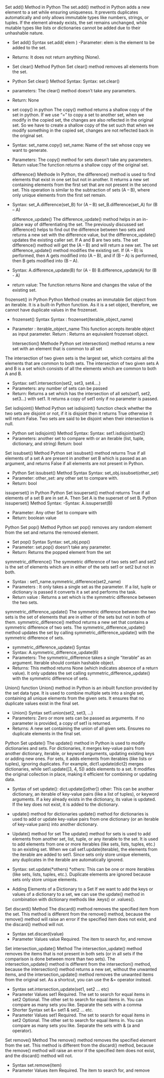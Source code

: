 Set add() Method in Python
The set.add() method in Python adds a new element to a set while ensuring uniqueness. It prevents duplicates automatically and only allows immutable types like numbers, strings, or tuples. If the element already exists, the set remains unchanged, while mutable types like lists or dictionaries cannot be added due to their unhashable nature.

- Set add() Syntax
  set.add( elem )
  -Parameter:
  elem is the element to be added to the set.
- Returns:
  It does not return anything (None).

- Set clear() Method
  Python Set clear() method removes all elements from the set.
- Python Set clear() Method Syntax:
  Syntax: set.clear()
- parameters:
  The clear() method doesn’t take any parameters.
- Return: None

- set copy() in python
  The copy() method returns a shallow copy of the set in python. If we use “=” to copy a set to another set, when we modify in the copied set, the changes are also reflected in the original set. So we have to create a shallow copy of the set such that when we modify something in the copied set, changes are not reflected back in the original set.
- Syntax:
  set_name.copy()
  set_name: Name of the set whose copy we want to generate.
- Parameters:
  The copy() method for sets doesn’t take any parameters. Return value:The function returns a shallow copy of the original set.

  difference() Methode
  In Python, the difference() method is used to find elements that exist in one set but not in another. It returns a new set containing elements from the first set that are not present in the second set. This operation is similar to the subtraction of sets (A – B), where only unique elements from the first set remain.

- Syntax:
  set_A.difference(set_B) for (A – B)
  set_B.difference(set_A) for (B – A)

  difference_update()
  The difference_update() method helps in an in-place way of differentiating the set. The previously discussed set difference() helps to find out the difference between two sets and returns a new set with the difference value, but the difference_update() updates the existing caller set.
  If A and B are two sets. The set difference() method will get the (A – B) and will return a new set. The set difference_update() method modifies the existing set. If (A – B) is performed, then A gets modified into (A – B), and if (B – A) is performed, then B gets modified into (B – A).

- Syntax:
  A.difference_update(B) for (A - B)
  B.difference_update(A) for (B - A)
- return value:
  The function returns None and changes the value of the existing set.

frozenset() in Python
Python Method creates an immutable Set object from an iterable. It is a built-in Python function. As it is a set object, therefore, we cannot have duplicate values in the frozenset.

- frozenset() Syntax
  Syntax : frozenset(iterable_object_name)
- Parameter : iterable_object_name
  This function accepts iterable object as input parameter.
  Return : Returns an equivalent frozenset object.

  Intersection() Methode
  Python set intersection() method returns a new set with an element that is common to all set

The intersection of two given sets is the largest set, which contains all the elements that are common to both sets. The intersection of two given sets A and B is a set which consists of all the elements which are common to both A and B.

- Syntax:
  set1.intersection(set2, set3, set4….)
- Parameters:
  any number of sets can be passed
- Return:
  Returns a set which has the intersection of all sets(set1, set2, set3…) with set1. It returns a copy of set1 only if no parameter is passed.

Set isdisjoint() Method
Python set isdisjoint() function check whether the two sets are disjoint or not, if it is disjoint then it returns True otherwise it will return False. Two sets are said to be disjoint when their intersection is null.

- Python set isdisjoint() Method Syntax:
  Syntax: set1.isdisjoint(set2)
- Parameters:
  another set to compare with or an iterable (list, tuple, dictionary, and string)
  Return: bool

Set issubset() Method
Python set issubset() method returns True if all elements of a set A are present in another set B which is passed as an argument, and returns False if all elements are not present in Python.

- Python Set issubset() Method Syntax
  Syntax: set_obj.issubset(other_set)
- Parameter:
  other_set: any other set to compare with.
- Return: bool

issuperset() in Python
Python Set issuperset() method returns True if all elements of a set B are in set A. Then Set A is the superset of set B.
Python issuperset() Method Syntax:
-Syntax: A.issuperset(B)

- Parameter: Any other Set to compare with
- Return: boolean value

Python Set pop() Method
Python set pop() removes any random element from the set and returns the removed element.

- Set pop() Syntax
  Syntax: set_obj.pop()
- Parameter: set.pop() doesn’t take any parameter.
- Return: Returns the popped element from the set

symmetric_difference()
The symmetric difference of two sets set1 and set2 is the set of elements which are in either of the sets set1 or set2 but not in both.

- Syntax :
  set1_name.symmetric_difference(set2_name)
- Parameters :
  It only takes a single set as the parameter. If a list, tuple or dictionary is passed it converts it a set and performs the task.
- Return value :
  Returns a set which is the symmetric difference between the two sets.

symmetric_difference_update()
The symmetric difference between the two sets is the set of elements that are in either of the sets but not in both of them.
symmetric_difference() method returns a new set that contains a symmetric difference of two sets. The symmetric_difference_update() method updates the set by calling symmetric_difference_update() with the symmetric difference of sets.

- symmetric_difference_update() Syntax
- Syntax: A.symmetric_difference_update(B)
- Parameters:
  The symmetric_difference takes a single “iterable” as an argument. Iterable should contain hashable object.
- Returns:
  This method returns None (which indicates absence of a return value). It only updates the set calling symmetric_difference_update() with the symmetric difference of sets.

Union() function
Union() method in Python is an inbuilt function provided by the set data type. It is used to combine multiple sets into a single set, containing all unique elements from the given sets. It ensures that no duplicate values exist in the final set.

- Union() Syntax
  set1.union(set2, set3, …)
- Parameters:
  Zero or more sets can be passed as arguments.
  If no parameter is provided, a copy of set1 is returned.
- Returns:
  A new set containing the union of all given sets.
  Ensures no duplicate elements in the final set.

Python Set update()
The update() method in Python is used to modify dictionaries and sets. For dictionaries, it merges key-value pairs from another dictionary, iterable, or keyword arguments, updating existing keys or adding new ones. For sets, it adds elements from iterables (like lists or tuples), ignoring duplicates. For example, dict1.update(dict2) merges dictionaries, while set1.update([3, 4, 5]) adds elements to a set. It modifies the original collection in place, making it efficient for combining or updating data.

- Syntax of set update():
  dict.update([other])
  other: This can be another dictionary, an iterable of key-value pairs (like a list of tuples), or keyword arguments.
  If a key already exists in the dictionary, its value is updated. If the key does not exist, it is added to the dictionary.

- update() method for dictionaries
  update() method for dictionaries is used to add or update key-value pairs from one dictionary (or an iterable of key-value pairs) into another dictionary.
- Update() method for set
  The update() method for sets is used to add elements from another set, list, tuple, or any iterable to the set. It is used to add elements from one or more iterables (like sets, lists, tuples, etc.) to an existing set. When we call set1.update(iterable), the elements from the iterable are added to set1. Since sets only store unique elements, any duplicates in the iterable are automatically ignored.
- Syntax:
  set.update(*others)
  *others: This can be one or more iterables (like sets, lists, tuples, etc.).
  Duplicate elements are ignored because sets only store unique elements.
- Adding Elements of a Dictionary to a Set
  If we want to add the keys or values of a dictionary to a set, we can use the update() method in combination with dictionary methods like .keys() or .values().

Set discard() Method
The discard() method removes the specified item from the set.
This method is different from the remove() method, because the remove() method will raise an error if the specified item does not exist, and the discard() method will not.

- Syntax
  set.discard(value)
- Parameter Values
  value Required. The item to search for, and remove

Set intersection_update() Method
The intersection_update() method removes the items that is not present in both sets (or in all sets if the comparison is done between more than two sets).
The intersection_update() method is different from the intersection() method, because the intersection() method returns a new set, without the unwanted items, and the intersection_update() method removes the unwanted items from the original set.
As a shortcut, you can use the &= operator instead.

- Syntax
  set.intersection_update(set1, set2 ... etc)
- Parameter Values
  set1 Required. The set to search for equal items in
  set2 Optional. The other set to search for equal items in.
  You can compare as many sets you like.
  Separate the sets with a comma
- Shorter Syntax
  set &= set1 & set2 ... etc.
- Parameter Values
  set1 Required. The set to search for equal items in
  set2 Optional. The other set to search for equal items in.
  You can compare as many sets you like.
  Separate the sets with & (a and operator).

Set remove() Method
The remove() method removes the specified element from the set.
This method is different from the discard() method, because the remove() method will raise an error if the specified item does not exist, and the discard() method will not.

- Syntax
  set.remove(item)
- Parameter Values
  item Required. The item to search for, and remove
